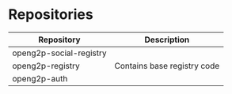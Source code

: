 # Repositories

| Repository              | Description                 |
| ----------------------- | --------------------------- |
| openg2p-social-registry |                             |
| openg2p-registry        | Contains base registry code |
| openg2p-auth            |                             |
